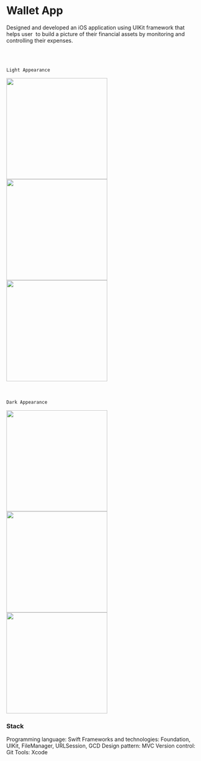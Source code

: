# Wallet App
Designed and developed an iOS application using UIKit framework that helps user  to build a picture of their financial assets by monitoring and controlling their expenses.

<br>
<br>

`Light Appearance`

<img src="https://github.com/vllimonad/Wallet-App/assets/118442277/ecbc8476-2f53-4475-a17a-f9766e161e51" width="265" >
<img src="https://github.com/vllimonad/Wallet-App/assets/118442277/09981ff3-1ff9-42eb-b2fb-159f94d9cc57" width="265" >
<img src="https://github.com/vllimonad/Wallet-App/assets/118442277/a8fa5617-38d4-47dd-85b9-9fc07ef2cc5c" width="265" > <br>

<br>
<br>

`Dark Appearance`

<img src="https://github.com/vllimonad/Wallet-App/assets/118442277/39361ac5-f2bf-4fe6-9a8e-e12f81f40fe1" width="265" >
<img src="https://github.com/vllimonad/Wallet-App/assets/118442277/7079e6b4-a89a-4c82-a3a3-fba3d1c5621f" width="265" >
<img src="https://github.com/vllimonad/Wallet-App/assets/118442277/ea10a25f-3495-48a5-ac98-79a78c3eac5b" width="265" >


### Stack
Programming language: Swift
Frameworks and technologies: Foundation, UIKit, FileManager, URLSession, GCD
Design pattern: MVC
Version control: Git
Tools: Xcode
